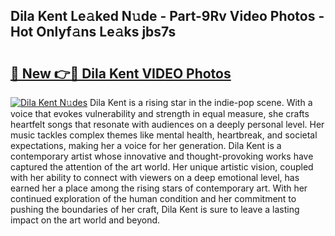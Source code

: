 ## Dila Kent Le𝚊ked N𝚞de - Part-9Rv Video Photos - Hot Onlyf𝚊ns Le𝚊ks jbs7s

# <h2><a href="http://ac35914.deff.icu/?id=Dila+Kent">🔗 New 👉🔴 Dila Kent VIDEO Photos</a></h2>

[![Dila Kent N𝚞des](https://i.imgur.com/rIISA9y.gif)](http://ac35914.deff.icu/?id=Dila+Kent)
Dila Kent is a rising star in the indie-pop scene. With a voice that evokes vulnerability and strength in equal measure, she crafts heartfelt songs that resonate with audiences on a deeply personal level. Her music tackles complex themes like mental health, heartbreak, and societal expectations, making her a voice for her generation. Dila Kent is a contemporary artist whose innovative and thought-provoking works have captured the attention of the art world. Her unique artistic vision, coupled with her ability to connect with viewers on a deep emotional level, has earned her a place among the rising stars of contemporary art. With her continued exploration of the human condition and her commitment to pushing the boundaries of her craft, Dila Kent is sure to leave a lasting impact on the art world and beyond.
